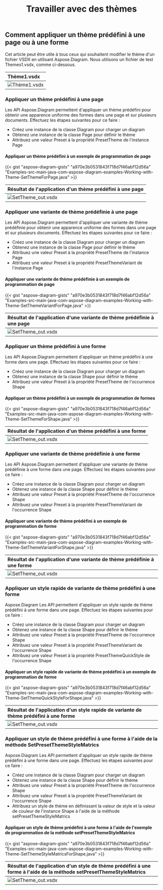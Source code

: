 ﻿---
title: Travailler avec des thèmes
type: docs
weight: 265
url: /fr/java/working-with-themes/
description: Cette section explique comment appliquer un thème prédéfini à une page ou une forme avec Aspose.Diagram.
---
## **Comment appliquer un thème prédéfini à une page ou à une forme**
Cet article peut être utile à tous ceux qui souhaitent modifier le thème d'un fichier VSDX en utilisant Aspose.Diagram. Nous utilisons un fichier de test Themes1.vsdx, comme ci-dessous.

|**Thème1.vsdx**|
|:- |
|![Thème1.vsdx](theme1.png)|

### **Appliquer un thème prédéfini à une page**
Les API Aspose.Diagram permettent d'appliquer un thème prédéfini pour obtenir une apparence uniforme des formes dans une page et sur plusieurs documents. Effectuez les étapes suivantes pour ce faire :

- Créez une instance de la classe Diagram pour charger un diagram
- Obtenez une instance de la classe Page pour définir le thème
- Attribuez une valeur Preset à la propriété PresetTheme de l'instance Page
#### **Appliquer un thème prédéfini à un exemple de programmation de page**
{{< gist "aspose-diagram-gists" "a970e3b0531843f718d7f46abf12d56a" "Examples-src-main-java-com-aspose-diagram-examples-Working-with-Theme-SetThemeForPage.java" >}}

|**Résultat de l'application d'un thème prédéfini à une page**|
|:- |
|![SetTheme_out.vsdx](theme2.png)|

### **Appliquer une variante de thème prédéfinie à une page**

Les API Aspose.Diagram permettent d'appliquer une variante de thème prédéfinie pour obtenir une apparence uniforme des formes dans une page et sur plusieurs documents. Effectuez les étapes suivantes pour ce faire :

- Créez une instance de la classe Diagram pour charger un diagram
- Obtenez une instance de la classe Page pour définir le thème
- Attribuez une valeur Preset à la propriété PresetTheme de l'instance Page
- Attribuez une valeur Preset à la propriété PresetThemeVariant de l'instance Page

#### **Appliquer une variante de thème prédéfinie à un exemple de programmation de page**

{{< gist "aspose-diagram-gists" "a970e3b0531843f718d7f46abf12d56a" "Examples-src-main-java-com-aspose-diagram-examples-Working-with-Theme-SetThemeVariantForPage.java" >}}

|**Résultat de l'application d'une variante de thème prédéfinie à une page**|
|:- |
|![SetTheme_out.vsdx](theme3.png)|

### **Appliquer un thème prédéfini à une forme**

Les API Aspose.Diagram permettent d'appliquer un thème prédéfini à une forme dans une page. Effectuez les étapes suivantes pour ce faire :

- Créez une instance de la classe Diagram pour charger un diagram
- Obtenez une instance de la classe Shape pour définir le thème
- Attribuez une valeur Preset à la propriété PresetTheme de l'occurrence Shape

#### **Appliquer un thème prédéfini à un exemple de programmation de formes**

{{< gist "aspose-diagram-gists" "a970e3b0531843f718d7f46abf12d56a" "Examples-src-main-java-com-aspose-diagram-examples-Working-with-Theme-SetThemeForShape.java" >}}

|**Résultat de l'application d'un thème prédéfini à une forme**|
|:- |
|![SetTheme_out.vsdx](theme4.png)|

### **Appliquer une variante de thème prédéfinie à une forme**

Les API Aspose.Diagram permettent d'appliquer une variante de thème prédéfinie à une forme dans une page. Effectuez les étapes suivantes pour ce faire :

- Créez une instance de la classe Diagram pour charger un diagram
- Obtenez une instance de la classe Shape pour définir le thème
- Attribuez une valeur Preset à la propriété PresetTheme de l'occurrence Shape
- Attribuez une valeur Preset à la propriété PresetThemeVariant de l'occurrence Shape

#### **Appliquer une variante de thème prédéfini à un exemple de programmation de forme**

{{< gist "aspose-diagram-gists" "a970e3b0531843f718d7f46abf12d56a" "Examples-src-main-java-com-aspose-diagram-examples-Working-with-Theme-SetThemeVariantForShape.java" >}}

|**Résultat de l'application d'une variante de thème prédéfinie à une forme**|
|:- |
|![SetTheme_out.vsdx](theme5.png)|

### **Appliquer un style rapide de variante de thème prédéfini à une forme**

Aspose.Diagram Les API permettent d'appliquer un style rapide de thème prédéfini à une forme dans une page. Effectuez les étapes suivantes pour ce faire :

- Créez une instance de la classe Diagram pour charger un diagram
- Obtenez une instance de la classe Shape pour définir le thème
- Attribuez une valeur Preset à la propriété PresetTheme de l'occurrence Shape
- Attribuez une valeur Preset à la propriété PresetThemeVariant de l'occurrence Shape
- Attribuez une valeur Preset à la propriété PresetThemeQuickStyle de l'occurrence Shape

#### **Appliquer un style rapide de variante de thème prédéfini à un exemple de programmation de forme**

{{< gist "aspose-diagram-gists" "a970e3b0531843f718d7f46abf12d56a" "Examples-src-main-java-com-aspose-diagram-examples-Working-with-Theme-SetThemeQuickStyleForShape.java" >}}

|**Résultat de l'application d'un style rapide de variante de thème prédéfini à une forme**|
|:- |
|![SetTheme_out.vsdx](theme6.png)|

### **Appliquer un style de thème prédéfini à une forme à l'aide de la méthode SetPresetThemeStyleMatrics**

Aspose.Diagram Les API permettent d'appliquer un style rapide de thème prédéfini à une forme dans une page. Effectuez les étapes suivantes pour ce faire :

- Créez une instance de la classe Diagram pour charger un diagram
- Obtenez une instance de la classe Shape pour définir le thème
- Attribuez une valeur Preset à la propriété PresetTheme de l'occurrence Shape
- Attribuez une valeur Preset à la propriété PresetThemeVariant de l'occurrence Shape
- Attribuez un style de thème en définissant la valeur de style et la valeur de couleur de l'instance Shape à l'aide de la méthode setPresetThemeStyleMatrics

#### **Appliquer un style de thème prédéfini à une forme à l'aide de l'exemple de programmation de la méthode setPresetThemeStyleMatrics**

{{< gist "aspose-diagram-gists" "a970e3b0531843f718d7f46abf12d56a" "Examples-src-main-java-com-aspose-diagram-examples-Working-with-Theme-SetThemeStyleMatricsForShape.java" >}}

|**Résultat de l'application d'un style de thème prédéfini à une forme à l'aide de la méthode setPresetThemeStyleMatrics** |
|:----------------------------------------------------------- |
|![SetTheme_out.vsdx](theme7.png)                             |
